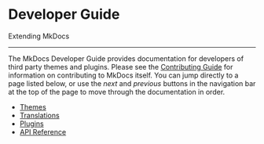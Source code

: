 # Developer Guide

Extending MkDocs

---

The MkDocs Developer Guide provides documentation for developers of third
party themes and plugins. Please see the [Contributing Guide] for information
on contributing to MkDocs itself. You can jump directly to a page listed
below, or use the *next* and *previous* buttons in the navigation bar at the
top of the page to move through the documentation in order.

- [Themes](themes.md)
- [Translations](translations.md)
- [Plugins](plugins.md)
- [API Reference](api.md)

[Contributing Guide]: ../about/about.md
